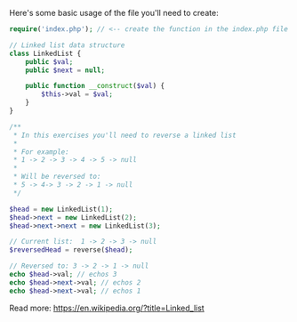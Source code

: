 Here's some basic usage of the file you'll need to create:

```php
require('index.php'); // <-- create the function in the index.php file

// Linked list data structure
class LinkedList {
    public $val;
    public $next = null;

    public function __construct($val) {
        $this->val = $val;
    }
}

/**
 * In this exercises you'll need to reverse a linked list
 * 
 * For example: 
 * 1 -> 2 -> 3 -> 4 -> 5 -> null
 *
 * Will be reversed to:
 * 5 -> 4-> 3 -> 2 -> 1 -> null
 */

$head = new LinkedList(1);
$head->next = new LinkedList(2);
$head->next->next = new LinkedList(3);

// Current list:  1 -> 2 -> 3 -> null
$reversedHead = reverse($head);

// Reversed to: 3 -> 2 -> 1 -> null
echo $head->val; // echos 3 
echo $head->next->val; // echos 2
echo $head->next->val; // echos 1

```


Read more: https://en.wikipedia.org/?title=Linked_list
